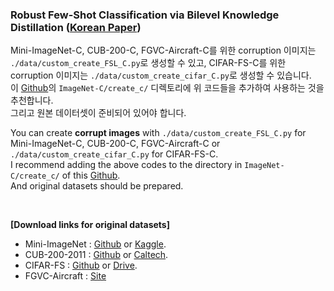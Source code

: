 ### Robust Few-Shot Classification via Bilevel Knowledge Distillation ([Korean Paper](https://github.com/Jeong-Bin/MS-Thesis-Paper/files/13464189/paper.pdf))

Mini-ImageNet-C, CUB-200-C, FGVC-Aircraft-C를 위한 corruption 이미지는  ```./data/custom_create_FSL_C.py```로 생성할 수 있고, CIFAR-FS-C를 위한 corruption 이미지는 ```./data/custom_create_cifar_C.py```로 생성할 수 있습니다. <br/>
이 [Github](https://github.com/hendrycks/robustness/tree/master)의 ```ImageNet-C/create_c/``` 디렉토리에 위 코드들을 추가하여 사용하는 것을 추천합니다. <br/>
그리고 원본 데이터셋이 준비되어 있어야 합니다. <br/>

You can create **corrupt images** with ```./data/custom_create_FSL_C.py``` for Mini-ImageNet-C, CUB-200-C, FGVC-Aircraft-C or ```./data/custom_create_cifar_C.py``` for CIFAR-FS-C. <br/>
I recommend adding the above codes to the directory in ```ImageNet-C/create_c/``` of this [Github](https://github.com/hendrycks/robustness/tree/master). <br/>
And original datasets should be prepared.

<br/>

**[Download links for original datasets]**
- Mini-ImageNet : [Github](https://github.com/yaoyao-liu/mini-imagenet-tools) or [Kaggle](https://www.kaggle.com/datasets/arjunashok33/miniimagenet).
- CUB-200-2011 : [Github](https://github.com/pytorch/vision/issues/2992) or [Caltech](https://data.caltech.edu/records/65de6-vp158).
- CIFAR-FS : [Github](https://github.com/bertinetto/r2d2) or [Drive](https://drive.google.com/file/d/1pTsCCMDj45kzFYgrnO67BWVbKs48Q3NI/view).
- FGVC-Aircraft : [Site](https://www.robots.ox.ac.uk/~vgg/data/fgvc-aircraft/)
